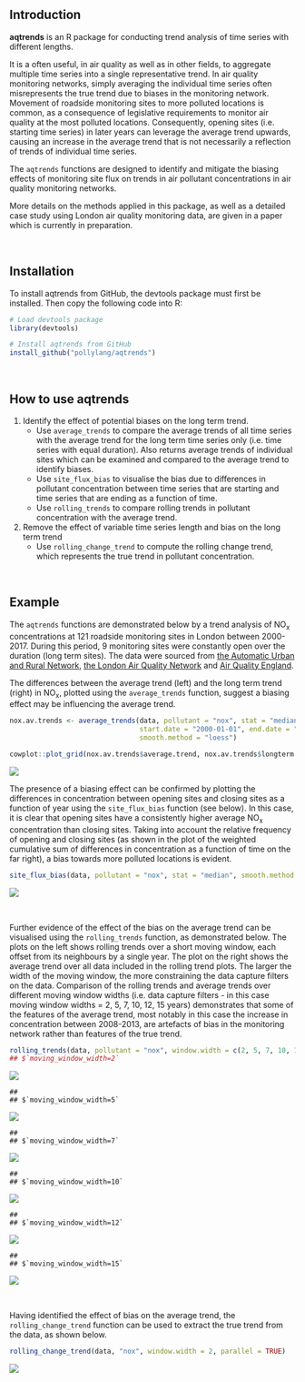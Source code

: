 
<!-- README.md is generated from README.Rmd. Please edit that file -->
Introduction
------------

**aqtrends** is an R package for conducting trend analysis of time series with different lengths.

It is a often useful, in air quality as well as in other fields, to aggregate multiple time series into a single representative trend. In air quality monitoring networks, simply averaging the individual time series often misrepresents the true trend due to biases in the monitoring network. Movement of roadside monitoring sites to more polluted locations is common, as a consequence of legislative requirements to monitor air quality at the most polluted locations. Consequently, opening sites (i.e. starting time series) in later years can leverage the average trend upwards, causing an increase in the average trend that is not necessarily a reflection of trends of individual time series.

The `aqtrends` functions are designed to identify and mitigate the biasing effects of monitoring site flux on trends in air pollutant concentrations in air quality monitoring networks.

More details on the methods applied in this package, as well as a detailed case study using London air quality monitoring data, are given in a paper which is currently in preparation.

   

Installation
------------

To install aqtrends from GitHub, the devtools package must first be installed. Then copy the following code into R:

``` r
# Load devtools package
library(devtools)

# Install aqtrends from GitHub
install_github("pollylang/aqtrends")
```

   

How to use aqtrends
-------------------

1.  Identify the effect of potential biases on the long term trend.
    -   Use `average_trends` to compare the average trends of all time series with the average trend for the long term time series only (i.e. time series with equal duration). Also returns average trends of individual sites which can be examined and compared to the average trend to identify biases.
    -   Use `site_flux_bias` to visualise the bias due to differences in pollutant concentration between time series that are starting and time series that are ending as a function of time.
    -   Use `rolling_trends` to compare rolling trends in pollutant concentration with the average trend.
2.  Remove the effect of variable time series length and bias on the long term trend
    -   Use `rolling_change_trend` to compute the rolling change trend, which represents the true trend in pollutant concentration.

   

Example
-------

The `aqtrends` functions are demonstrated below by a trend analysis of NO<sub>x</sub> concentrations at 121 roadside monitoring sites in London between 2000-2017. During this period, 9 monitoring sites were constantly open over the duration (long term sites). The data were sourced from [the Automatic Urban and Rural Network](https://uk-air.defra.gov.uk/networks/network-info?view=aurn), [the London Air Quality Network](https://www.londonair.org.uk/LondonAir/Default.aspx) and [Air Quality England](http://www.airqualityengland.co.uk/).

The differences between the average trend (left) and the long term trend (right) in NO<sub>x</sub>, plotted using the `average_trends` function, suggest a biasing effect may be influencing the average trend.

``` r
nox.av.trends <- average_trends(data, pollutant = "nox", stat = "median", 
                                start.date = "2000-01-01", end.date = "2017-12-31", data.capture = 90,
                                smooth.method = "loess")

cowplot::plot_grid(nox.av.trends$average.trend, nox.av.trends$longterm.trend, ncol = 2)
```

<img src="fig/README-av_trends-1.png" style="display: block; margin: auto;" />

The presence of a biasing effect can be confirmed by plotting the differences in concentration between opening sites and closing sites as a function of year using the `site_flux_bias` function (see below). In this case, it is clear that opening sites have a consistently higher average NO<sub>x</sub> concentration than closing sites. Taking into account the relative frequency of opening and closing sites (as shown in the plot of the weighted cumulative sum of differences in concentration as a function of time on the far right), a bias towards more polluted locations is evident.

``` r
site_flux_bias(data, pollutant = "nox", stat = "median", smooth.method = "loess")$all
```

<img src="fig/README-difference-1.png" style="display: block; margin: auto;" />

 

Further evidence of the effect of the bias on the average trend can be visualised using the `rolling_trends` function, as demonstrated below. The plots on the left shows rolling trends over a short moving window, each offset from its neighbours by a single year. The plot on the right shows the average trend over all data included in the rolling trend plots. The larger the width of the moving window, the more constraining the data capture filters on the data. Comparison of the rolling trends and average trends over different moving window widths (i.e. data capture filters - in this case moving window widths = 2, 5, 7, 10, 12, 15 years) demonstrates that some of the features of the average trend, most notably in this case the increase in concentration between 2008-2013, are artefacts of bias in the monitoring network rather than features of the true trend.

``` r
rolling_trends(data, pollutant = "nox", window.width = c(2, 5, 7, 10, 12, 15))
## $`moving_window_width=2`
```

<img src="fig/README-rolling-1.png" style="display: block; margin: auto;" />

    ## 
    ## $`moving_window_width=5`

<img src="fig/README-rolling-2.png" style="display: block; margin: auto;" />

    ## 
    ## $`moving_window_width=7`

<img src="fig/README-rolling-3.png" style="display: block; margin: auto;" />

    ## 
    ## $`moving_window_width=10`

<img src="fig/README-rolling-4.png" style="display: block; margin: auto;" />

    ## 
    ## $`moving_window_width=12`

<img src="fig/README-rolling-5.png" style="display: block; margin: auto;" />

    ## 
    ## $`moving_window_width=15`

<img src="fig/README-rolling-6.png" style="display: block; margin: auto;" />

 

Having identified the effect of bias on the average trend, the `rolling_change_trend` function can be used to extract the true trend from the data, as shown below.

``` r
rolling_change_trend(data, "nox", window.width = 2, parallel = TRUE)
```

<img src="fig/README-change_trends-1.png" style="display: block; margin: auto;" />
